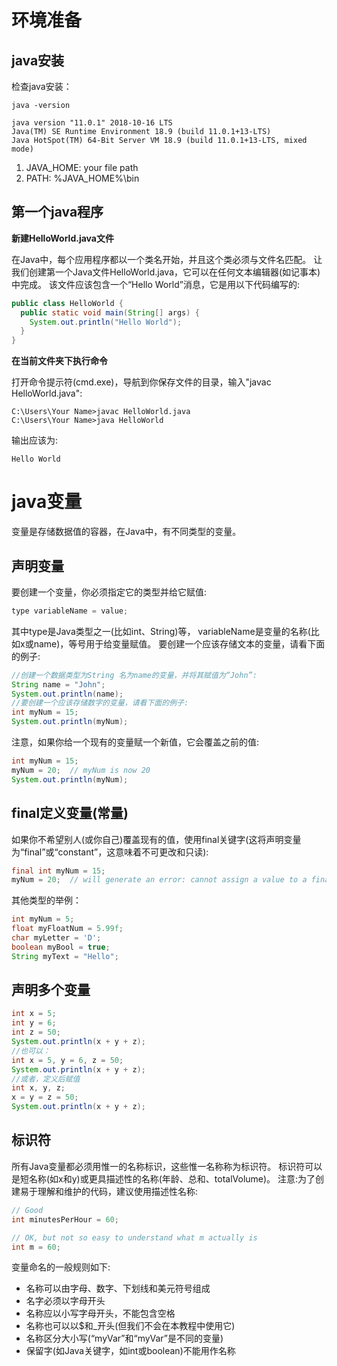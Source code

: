 # 环境准备

## java安装

检查java安装：

```
java -version

java version "11.0.1" 2018-10-16 LTS
Java(TM) SE Runtime Environment 18.9 (build 11.0.1+13-LTS)
Java HotSpot(TM) 64-Bit Server VM 18.9 (build 11.0.1+13-LTS, mixed mode)
```

1. JAVA_HOME: your file path
2. PATH: %JAVA_HOME%\bin   

## 第一个java程序

**新建HelloWorld.java文件**

在Java中，每个应用程序都以一个类名开始，并且这个类必须与文件名匹配。
让我们创建第一个Java文件HelloWorld.java，它可以在任何文本编辑器(如记事本)中完成。
该文件应该包含一个“Hello World”消息，它是用以下代码编写的:

```java
public class HelloWorld {
  public static void main(String[] args) {
    System.out.println("Hello World");
  }
}
```

**在当前文件夹下执行命令**

打开命令提示符(cmd.exe)，导航到你保存文件的目录，输入"javac HelloWorld.java":

```
C:\Users\Your Name>javac HelloWorld.java
C:\Users\Your Name>java HelloWorld
```

输出应该为:

```
Hello World
```



# java变量

变量是存储数据值的容器，在Java中，有不同类型的变量。

## 声明变量

要创建一个变量，你必须指定它的类型并给它赋值:

```java
type variableName = value;
```

其中type是Java类型之一(比如int、String)等， variableName是变量的名称(比如x或name)，等号用于给变量赋值。
要创建一个应该存储文本的变量，请看下面的例子:

```java
//创建一个数据类型为String 名为name的变量，并将其赋值为“John”:
String name = "John";
System.out.println(name);
//要创建一个应该存储数字的变量，请看下面的例子:
int myNum = 15;
System.out.println(myNum);
```

注意，如果你给一个现有的变量赋一个新值，它会覆盖之前的值:

```java
int myNum = 15;
myNum = 20;  // myNum is now 20
System.out.println(myNum);
```

## final定义变量(常量)

如果你不希望别人(或你自己)覆盖现有的值，使用final关键字(这将声明变量为“final”或“constant”，这意味着不可更改和只读):

```java
final int myNum = 15;
myNum = 20;  // will generate an error: cannot assign a value to a final variable
```

其他类型的举例：

```java
int myNum = 5;
float myFloatNum = 5.99f;
char myLetter = 'D';
boolean myBool = true;
String myText = "Hello";
```

## 声明多个变量

```java
int x = 5;
int y = 6;
int z = 50;
System.out.println(x + y + z);
//也可以：
int x = 5, y = 6, z = 50;
System.out.println(x + y + z);
//或者，定义后赋值
int x, y, z;
x = y = z = 50;
System.out.println(x + y + z);
```

## 标识符

所有Java变量都必须用惟一的名称标识，这些惟一名称称为标识符。
标识符可以是短名称(如x和y)或更具描述性的名称(年龄、总和、totalVolume)。
注意:为了创建易于理解和维护的代码，建议使用描述性名称:

```java
// Good
int minutesPerHour = 60;

// OK, but not so easy to understand what m actually is
int m = 60;
```

变量命名的一般规则如下:

- 名称可以由字母、数字、下划线和美元符号组成
- 名字必须以字母开头
- 名称应以小写字母开头，不能包含空格
- 名称也可以以$和_开头(但我们不会在本教程中使用它)
- 名称区分大小写(“myVar”和“myVar”是不同的变量)
- 保留字(如Java关键字，如int或boolean)不能用作名称